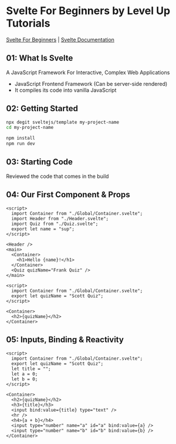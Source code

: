 # Svelte For Beginners by Level Up Tutorials

[Svelte For Beginners](1) | [Svelte Documentation](2)

## 01: What Is Svelte

A JavaScript Framework For Interactive, Complex Web Applications

- JavaScript Frontend Framework (Can be server-side rendered)
- It compiles its code into vanilla JavaScript

## 02: Getting Started

```bash
npx degit sveltejs/template my-project-name
cd my-project-name

npm install
npm run dev
```

## 03: Starting Code

Reviewed the code that comes in the build

## 04: Our First Component & Props

```svelte
<script>
  import Container from "./Global/Container.svelte";
  import Header from "./Header.svelte";
  import Quiz from "./Quiz.svelte";
  export let name = "sup";
</script>

<Header />
<main>
  <Container>
    <h1>Hello {name}!</h1>
  </Container>
  <Quiz quizName="Frank Quiz" />
</main>
```

```svelte
<script>
  import Container from "./Global/Container.svelte";
  export let quizName = "Scott Quiz";
</script>

<Container>
  <h2>{quizName}</h2>
</Container>
```

## 05: Inputs, Binding & Reactivity

```svelte
<script>
  import Container from "./Global/Container.svelte";
  export let quizName = "Scott Quiz";
  let title = "";
  let a = 0;
  let b = 0;
</script>

<Container>
  <h2>{quizName}</h2>
  <h3>{title}</h3>
  <input bind:value={title} type="text" />
  <hr />
  <h4>{a + b}</h4>
  <input type="number" name="a" id="a" bind:value={a} />
  <input type="number" name="b" id="b" bind:value={b} />
</Container>

```

[1]: https://www.leveluptutorials.com/tutorials/svelte-for-beginners/what-is-svelte
[2]: https://svelte.dev/
